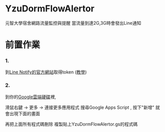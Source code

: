 # YzuDormFlowAlertor
元智大學宿舍網路流量監控與提醒
當流量到達2G,3G時會發出Line通知

# 前置作業
### 1.
到[Line Notify的官方網站](https://notify-bot.line.me/zh_TW/)取得token
([教學](http://pythonorz.blogspot.com/2017/12/python-line-notify-line-notify-line.html))
### 2.
到你的[Google雲端硬碟](https://drive.google.com/)裡,

滑鼠右鍵 -> 更多 -> 連接更多應用程式
搜尋Google Apps Script , 按下"新增"
就會出現下面的畫面

再把上面所有程式碼刪除
複製貼上YzuDormFlowAlertor.gs的程式碼

